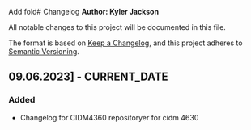 Add fold# Changelog
**Author: Kyler Jackson**

All notable changes to this project will be documented in this file.

The format is based on [Keep a Changelog](https://keepachangelog.com/en/1.0.0/),
and this project adheres to [Semantic Versioning](https://semver.org/spec/v2.0.0.html).

## 09.06.2023] - CURRENT_DATE
### Added
- Changelog for CIDM4360 repositoryer for cidm 4630
